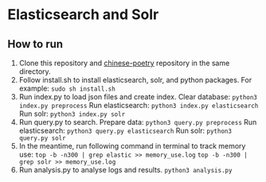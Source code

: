 # Elasticsearch and Solr

## How to run

1. Clone this repository and [chinese-poetry](https://github.com/chinese-poetry/chinese-poetry) repository in the same directory.
2. Follow install.sh to install elasticsearch, solr, and python packages. For example: `sudo sh install.sh`
3. Run index.py to load json files and create index.
Clear database: `python3 index.py preprocess` 
Run elasticsearch: `python3 index.py elasticsearch` 
Run solr: `python3 index.py solr` 
4. Run query.py to search.
Prepare data: `python3 query.py preprocess` 
Run elasticsearch: `python3 query.py elasticsearch` 
Run solr: `python3 query.py solr` 
5. In the meantime, run following command in terminal to track memory use:
`top -b -n300 | grep elastic >> memory_use.log`
`top -b -n300 | grep solr >> memory_use.log`
6. Run analysis.py to analyse logs and results.
`python3 analysis.py` 
